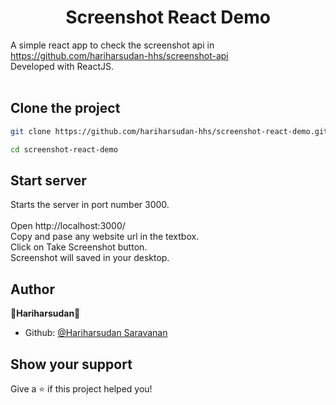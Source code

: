 <h1 align="center">Screenshot React Demo</h1>

A simple react app to check the screenshot api in https://github.com/hariharsudan-hhs/screenshot-api<br/>
Developed with ReactJS.
<br/><br/>

## Clone the project

```sh
git clone https://github.com/hariharsudan-hhs/screenshot-react-demo.git

cd screenshot-react-demo
```

## Start server

Starts the server in port number 3000.<br/><br/>
Open http://localhost:3000/<br/>
Copy and pase any website url in the textbox.<br/>
Click on Take Screenshot button.<br/>
Screenshot will saved in your desktop.<br/>
    
## Author

💎**Hariharsudan**💎

* Github: [@Hariharsudan Saravanan](https://github.com/hariharsudan-hhs)

## Show your support

Give a ⭐️ if this project helped you!

